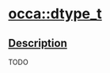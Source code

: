 <h1 id="occa::dtype_t">
 <a href="#/api/dtype_t" class="anchor">
   <span>occa::dtype_t</span>
  </a>
</h1>

<h2 id="description">
 <a href="#/api/dtype_t?id=description" class="anchor">
   <span>Description</span>
  </a>
</h2>

TODO